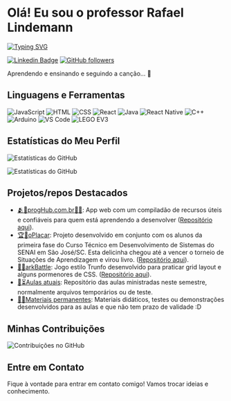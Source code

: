 # Olá! Eu sou o professor Rafael Lindemann
[![Typing SVG](https://readme-typing-svg.herokuapp.com/?color=ff91a4&size=35&center=true&vcenter=true&width=1000&lines=Olá!;Temos+coisas+legais+aqui+:%29;Fique+à+vontade)](https://git.io/typing-svg)  

[![Linkedin Badge](https://img.shields.io/badge/-LinkedIn-blue?style=flat-square&logo=Linkedin&logoColor=white&link=https://www.linkedin.com/in/rafael-lindemann-duarte-59437867/)](https://www.linkedin.com/in/rafael-lindemann-duarte-59437867/)
[![GitHub followers](https://img.shields.io/github/followers/rafaellindemann?label=Follow&style=social)](https://github.com/rafaellindemann)

Aprendendo e ensinando e seguindo a canção... 🎸

## Linguagens e Ferramentas


![JavaScript](https://img.shields.io/badge/-JavaScript-F7DF1E?style=flat-square&logo=javascript&logoColor=black)
![HTML](https://img.shields.io/badge/-HTML-E34F26?style=flat-square&logo=html5&logoColor=white)
![CSS](https://img.shields.io/badge/-CSS-1572B6?style=flat-square&logo=css3&logoColor=white)
![React](https://img.shields.io/badge/-React-61DAFB?style=flat-square&logo=react&logoColor=black)
![Java](https://img.shields.io/badge/-Java-007396?style=flat-square&logo=java&logoColor=white)
![React Native](https://img.shields.io/badge/-React%20Native-61DAFB?style=flat-square&logo=react&logoColor=black)
![C++](https://img.shields.io/badge/-C++-00599C?style=flat-square&logo=c%2B%2B&logoColor=white)
![Arduino](https://img.shields.io/badge/-Arduino-00979D?style=flat-square&logo=arduino&logoColor=white)
![VS Code](https://img.shields.io/badge/-VS%20Code-007ACC?style=flat-square&logo=visual-studio-code&logoColor=white)
![LEGO EV3](https://img.shields.io/badge/-LEGO%20EV3-00A4EF?style=flat-square&logo=lego&logoColor=white)

## Estatísticas do Meu Perfil

![Estatísticas do GitHub](https://github-readme-stats.vercel.app/api?username=rafaellindemann&show_icons=true&theme=dark)

![Estatísticas do GitHub](https://github-readme-stats.vercel.app/api/top-langs/?username=rafaellindemann&layout=compact&langs_count=16&theme=dark)



## Projetos/repos Destacados
- [🫂🎁progHub.com.br🧞📎](https://www.proghub.com.br/): App web com um compiladão de recursos úteis e confiáveis para quem está aprendendo a desenvolver ([Repositório aqui](https://github.com/rafaellindemann/rafaellindemann.github.io)).
- [🏆🏅oPlacar](http://proghub.com.br/oPlacar/): Projeto desenvolvido em conjunto com os alunos da primeira fase do Curso Técnico em Desenvolvimento de Sistemas do SENAI em São José/SC. Esta delicinha chegou até a vencer o torneio de Situações de Aprendizagem e virou livro. ([Repositório aqui](https://github.com/rafaellindemann/oPlacar)).
- [🦕🦖arkBattle](http://proghub.com.br/arkBattle/): Jogo estilo Trunfo desenvolvido para praticar grid layout e alguns pormenores de CSS. ([Repositório aqui](https://github.com/rafaellindemann/arkBattle)).
- [📝⏳Aulas atuais](https://github.com/rafaellindemann/2024_1_arquivosDeAula): Repositório das aulas ministradas neste semestre, normalmente arquivos temporários ou de teste.
- [📖📍Materiais permanentes](https://github.com/rafaellindemann/materiaisDeAula-permanente): Materiais didáticos, testes ou demonstrações  desenvolvidos para as aulas e que não tem prazo de validade :D
## Minhas Contribuições

![Contribuições no GitHub](https://github-readme-streak-stats.herokuapp.com/?user=rafaellindemann&theme=dark)

## Entre em Contato

Fique à vontade para entrar em contato comigo! Vamos trocar ideias e conhecimento.

<!-- - LinkedIn: [rafael-lindemann-duarte-59437867](https://www.linkedin.com/in/rafael-lindemann-duarte-59437867e/) -->
<!-- - Email: seuemail@example.com -->

<!-- <span style="color: red;">Este texto é vermelho</span> -->
